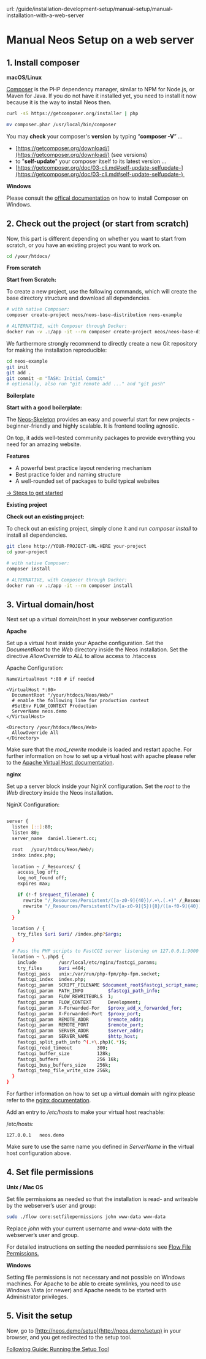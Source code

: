 url: /guide/installation-development-setup/manual-setup/manual-installation-with-a-web-server
# Manual Neos Setup on a web server 

## 1\. Install composer

**macOS/Linux**

[Composer](https://getcomposer.org/) is the PHP dependency manager, similar to NPM for Node.js, or Maven for Java. If you do not have it installed yet, you need to install it now because it is the way to install Neos then.

```bash
curl -sS https://getcomposer.org/installer | php
```

```bash
mv composer.phar /usr/local/bin/composer
```

You may **check** your composer's **version** by typing “**composer -V**” ...

*   [https://getcomposer.org/download/](https://getcomposer.org/download/) (see versions)
*   to "**self-update**" your composer itself to its latest version ...
*   [https://getcomposer.org/doc/03-cli.md#self-update-selfupdate-](https://getcomposer.org/doc/03-cli.md#self-update-selfupdate-) 

**Windows**

Please consult the [offical documentation](http://getcomposer.org/doc/00-intro.md#installation-windows) on how to install Composer on Windows.

## 2\. Check out the project (or start from scratch) 

Now, this part is different depending on whether you want to start from scratch, or you have an existing project you want to work on.

```bash
cd /your/htdocs/
```

**From scratch**

**Start from Scratch:**

To create a new project, use the following commands, which will create the base directory structure and download all dependencies.

```bash
# with native Composer:
composer create-project neos/neos-base-distribution neos-example

# ALTERNATIVE, with Composer through Docker:
docker run -v .:/app -it --rm composer create-project neos/neos-base-distribution neos-example
```

We furthermore strongly recommend to directly create a new Git repository for making the installation reproducible:

```bash
cd neos-example
git init
git add .
git commit -m "TASK: Initial Commit"
# optionally, also run "git remote add ..." and "git push"
```

**Boilerplate**

**Start with a good boilerplate:**

The [Neos-Skeleton](https://github.com/code-q-web-factory/Neos-Skeleton) provides an easy and powerful start for new projects - beginner-friendly and highly scalable. It is frontend tooling agnostic.

On top, it adds well-tested community packages to provide everything you need for an amazing website.

**Features**

*   A powerful best practice layout rendering mechanism
*   Best practice folder and naming structure
*   A well-rounded set of packages to build typical websites

[\-> Steps to get started](https://github.com/code-q-web-factory/Neos-Skeleton/blob/master/docs/GETTING_STARTED.md#steps-to-get-started)

**Existing project**

**Check out an existing project:**

To check out an existing project, simply clone it and run _composer install_ to install all dependencies.

```bash
git clone http://YOUR-PROJECT-URL-HERE your-project
cd your-project

# with native Composer:
composer install

# ALTERNATIVE, with Composer through Docker:
docker run -v .:/app -it --rm composer install
```

## 3\. Virtual domain/host

Next set up a virtual domain/host in your webserver configuration

**Apache**

Set up a virtual host inside your Apache configuration. Set the _DocumentRoot_ to the _Web_ directory inside the Neos installation. Set the directive _AllowOverride_ to _ALL_ to allow access to .htaccess

Apache Configuration:
```apacheconf
NameVirtualHost *:80 # if needed

<VirtualHost *:80>
  DocumentRoot "/your/htdocs/Neos/Web/"
  # enable the following line for production context
  #SetEnv FLOW_CONTEXT Production
  ServerName neos.demo
</VirtualHost>

<Directory /your/htdocs/Neos/Web>
  AllowOverride All
</Directory>

```

Make sure that the _mod\_rewrite_ module is loaded and restart apache. For further information on how to set up a virtual host with apache please refer to the [Apache Virtual Host documentation](https://httpd.apache.org/docs/2.2/en/vhosts/).

**nginx**

Set up a server block inside your NginX configuration. Set the _root_ to the _Web_ directory inside the Neos installation.

NginX Configuration:
```bash

server {
  listen [::]:80;
  listen 80;
  server_name  daniel.lienert.cc;

  root   /your/htdocs/Neos/Web/;
  index index.php;
  
  location ~ /_Resources/ {
    access_log off;
    log_not_found off;
    expires max;

    if (!-f $request_filename) {
      rewrite "/_Resources/Persistent/([a-z0-9]{40})/.+\.(.+)" /_Resources/Persistent/$1.$2 break;
      rewrite "/_Resources/Persistent(?>/[a-z0-9]{5}){8}/([a-f0-9]{40})/.+\.(.+)" /_Resources/Persistent/$1.$2 break;
    }
  }

  location / {
    try_files $uri $uri/ /index.php?$args;
  }

  # Pass the PHP scripts to FastCGI server listening on 127.0.0.1:9000
  location ~ \.php$ {
    include        /usr/local/etc/nginx/fastcgi_params;
    try_files      $uri =404;
    fastcgi_pass   unix:/var/run/php-fpm/php-fpm.socket;
    fastcgi_index  index.php;
    fastcgi_param  SCRIPT_FILENAME $document_root$fastcgi_script_name;
    fastcgi_param  PATH_INFO         $fastcgi_path_info;
    fastcgi_param  FLOW_REWRITEURLS  1;
    fastcgi_param  FLOW_CONTEXT      Development;
    fastcgi_param  X-Forwarded-For   $proxy_add_x_forwarded_for;
    fastcgi_param  X-Forwarded-Port  $proxy_port;
    fastcgi_param  REMOTE_ADDR       $remote_addr;
    fastcgi_param  REMOTE_PORT       $remote_port;
    fastcgi_param  SERVER_ADDR       $server_addr;
    fastcgi_param  SERVER_NAME       $http_host;
    fastcgi_split_path_info ^(.+\.php)(.*)$;
    fastcgi_read_timeout         300;
    fastcgi_buffer_size          128k;
    fastcgi_buffers              256 16k;
    fastcgi_busy_buffers_size    256k;
    fastcgi_temp_file_write_size 256k;
  }
}
```

For further information on how to set up a virtual domain with nginx please refer to the [nginx documentation](https://www.linode.com/docs/websites/nginx/how-to-configure-nginx).

Add an entry to _/etc/hosts_ to make your virtual host reachable:

/etc/hosts:
```none
127.0.0.1	neos.demo
```

Make sure to use the same name you defined in _ServerName_ in the virtual host configuration above.

## 4\. Set file permissions

**Unix / Mac OS**

Set file permissions as needed so that the installation is read- and writeable by the webserver’s user and group:

```bash
sudo ./flow core:setfilepermissions john www-data www-data
```

Replace _john_ with your current username and _www-data_ with the webserver’s user and group.

For detailed instructions on setting the needed permissions see [Flow File Permissions.](http://flowframework.readthedocs.org/en/stable/TheDefinitiveGuide/PartII/Installation.html#file-permissions)

**Windows**

Setting file permissions is not necessary and not possible on Windows machines. For Apache to be able to create symlinks, you need to use Windows Vista (or newer) and Apache needs to be started with Administrator privileges.

## 5\. Visit the setup

Now, go to [http://neos.demo/setup](http://neos.demo/setup) in your browser, and you get redirected to the setup tool.

[Following Guide: Running the Setup Tool](/guide/installation-development-setup/running-the-setup-tool)